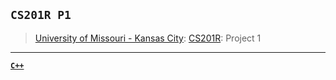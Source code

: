 ## `CS201R P1`
> [University of Missouri - Kansas City](https://www.umkc.edu/): [CS201R](https://catalog.umkc.edu/search/?P=COMP-SCI%20201R): Project 1

---

[**`C++`**](https://github.com/lxRbckl/lxRbckl/blob/main/C++/README.md)

